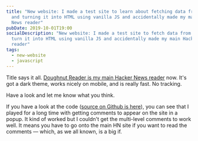 ```yaml
---
title: "New website: I made a test site to learn about fetching data from APIs
  and turning it into HTML using vanilla JS and accidentally made my main Hacker
  News reader"
pubDate: 2019-10-01T19:00
socialDescription: "New website: I made a test site to fetch data from APIs and
  turn it into HTML using vanilla JS and accidentally made my main Hacker News
  reader"
tags:
  - new-website
  - javascript
---
```


Title says it all. [Doughnut Reader is my main Hacker News reader](https://doughnut-reader.netlify.com) now. It's got a dark theme, works nicely on mobile, and is really fast. No tracking.

Have a look and let me know what you think.

If you have a look at the code ([source on Github is here](https://github.com/edjw/hacker_news_reader)), you can see that I played for a long time with getting comments to appear on the site in a popup. It kind of worked but I couldn't get the multi-level comments to work well. It means you have to go onto the main HN site if you want to read the comments — which, as we all known, is a big if.
